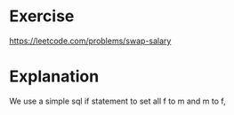# Exercise
https://leetcode.com/problems/swap-salary
# Explanation
We use a simple sql if statement to set all f to m and m to f,
